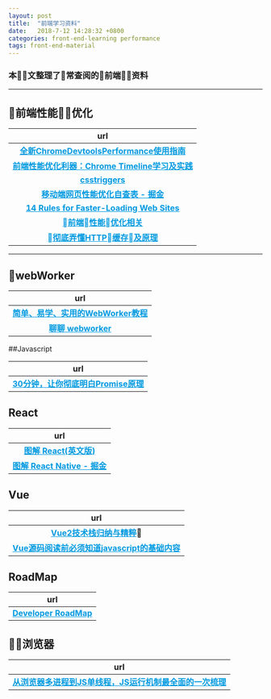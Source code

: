 ```yaml
---
layout: post
title:  "前端学习资料"
date:   2018-7-12 14:28:32 +0800
categories: front-end-learning performance
tags: front-end-material
---
```


<style type="text/css">
    strong a {
        color: #0099E0;
    }
</style>

### 本文整理了常查阅的前端资料

***

## 前端性能优化

|url
:--:|
|**[全新ChromeDevtoolsPerformance使用指南](https://segmentfault.com/a/1190000011516068)**
|**[前端性能优化利器：Chrome Timeline学习及实践](https://blog.csdn.net/code_for_free/article/details/52503047)**
|**[csstriggers](https://csstriggers.com/)**
|**[移动端网页性能优化自查表 - 掘金](https://juejin.im/post/5b3c0d26e51d45191556b527?utm_medium=fe&utm_source=weixinqun)**
|**[14 Rules for Faster-Loading Web Sites](http://stevesouders.com/hpws/rules.php)**
|**[前端性能优化相关](https://github.com/wy-ei/notebook/issues/34#issuecomment-266946140)**
|**[彻底弄懂HTTP缓存及原理](https://www.cnblogs.com/chenqf/p/6386163.html)**

***

## webWorker

|url
:--:|
|**[简单、易学、实用的WebWorker教程](https://juejin.im/entry/5a6c364af265da3e2f012f7f)**
|**[聊聊 webworker](https://juejin.im/entry/591946e0da2f60005df4ce5b)**

##Javascript

|url
:--:|
|**[30分钟，让你彻底明白Promise原理](https://segmentfault.com/a/1190000009478377)**


## React

|url
:--:|
|**[图解 React(英文版)](https://learnreact.design/2017/06/08/what-is-react/)**
|**[图解 React Native - 掘金](https://juejin.im/post/5b55cff3e51d453509561214?utm_medium=fe&utm_source=weixinqun&from=timeline)**

## Vue

|url
:--:|
|**[Vue2技术栈归纳与精粹](https://blog.csdn.net/sinat_17775997/article/details/78913968#t40)**
|**[Vue源码阅读前必须知道javascript的基础内容](https://juejin.im/entry/5b4ad62b51882519861c038c)**

## RoadMap

|url
:--:|
|**[Developer RoadMap](https://css-tricks.com/developer-roadmaps/)**

## 浏览器

|url
:--:|
|**[从浏览器多进程到JS单线程，JS运行机制最全面的一次梳理](https://juejin.im/post/5a6547d0f265da3e283a1df7)**
